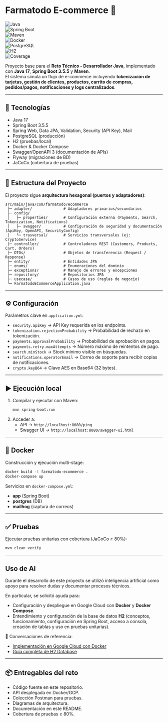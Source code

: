 # Farmatodo E-commerce 🛒  

![Java](https://img.shields.io/badge/Java-17-red?logo=java)  
![Spring Boot](https://img.shields.io/badge/Spring%20Boot-3.5.5-brightgreen?logo=springboot)  
![Maven](https://img.shields.io/badge/Maven-Build-blue?logo=apachemaven)  
![Docker](https://img.shields.io/badge/Docker-Ready-2496ED?logo=docker)  
![PostgreSQL](https://img.shields.io/badge/PostgreSQL-DB-336791?logo=postgresql)  
![H2](https://img.shields.io/badge/H2-Database-lightgrey)  
![Coverage](https://img.shields.io/badge/Coverage-80%25-green?logo=codecov)  

Proyecto base para el **Reto Técnico - Desarrollador Java**, implementado con **Java 17**, **Spring Boot 3.5.5** y **Maven**.  
El sistema simula un flujo de e-commerce incluyendo **tokenización de tarjetas, gestión de clientes, productos, carrito de compras, pedidos/pagos, notificaciones y logs centralizados**.  

---

## 🚀 Tecnologías
- Java 17  
- Spring Boot 3.5.5  
- Spring Web, Data JPA, Validation, Security (API Key), Mail  
- PostgreSQL (producción)  
- H2 (pruebas/local)  
- Docker & Docker Compose  
- Swagger/OpenAPI 3 (documentación de APIs)  
- Flyway (migraciones de BD)  
- JaCoCo (cobertura de pruebas)  

---

## 📂 Estructura del Proyecto
El proyecto sigue **arquitectura hexagonal (puertos y adaptadores)**:  

```
src/main/java/com/farmatodo/ecommerce
 ├─ adapter/              # Adaptadores primarios/secundarios
 ├─ config/
 │   ├─ properties/       # Configuración externa (Payments, Search, Tokenization, Notifications)
 │   ├─ swagger/          # Configuración de seguridad y documentación (ApiKey, OpenAPI, SecurityConfig)
 │   └─ trasversal/       # Servicios transversales (ej: CryptoService)
 ├─ controller/           # Controladores REST (Customers, Products, Cart, Orders)
 ├─ DTOs/                 # Objetos de transferencia (Request / Response)
 ├─ entity/               # Entidades JPA
 ├─ enums/                # Enumeraciones del dominio
 ├─ exceptions/           # Manejo de errores y excepciones
 ├─ repository/           # Repositorios JPA
 ├─ usecase/              # Casos de uso (reglas de negocio)
 └─ FarmatodoECommerceApplication.java
```

---

## ⚙️ Configuración
Parámetros clave en `application.yml`:
- `security.apiKey` → API Key requerida en los endpoints.  
- `tokenization.rejectionProbability` → Probabilidad de rechazo en tokenización.  
- `payments.approvalProbability` → Probabilidad de aprobación en pagos.  
- `payments.retry.maxAttempts` → Número máximo de reintentos de pago.  
- `search.minStock` → Stock mínimo visible en búsquedas.  
- `notifications.operatorEmail` → Correo de soporte para recibir copias de notificaciones.  
- `crypto.keyB64` → Clave AES en Base64 (32 bytes).  


---

## ▶️ Ejecución local
1. Compilar y ejecutar con Maven:
   ```bash
   mvn spring-boot:run
   ```
2. Acceder a:
   - API → `http://localhost:8080/ping`
   - Swagger UI → `http://localhost:8080/swagger-ui.html`

---

## 🐳 Docker
Construcción y ejecución multi-stage:
```bash
docker build -t farmatodo-ecommerce .
docker-compose up
```

Servicios en `docker-compose.yml`:
- **app** (Spring Boot)  
- **postgres** (DB)  
- **mailhog** (captura de correos)  

---

## ✅ Pruebas
Ejecutar pruebas unitarias con cobertura (JaCoCo ≥ 80%):
```bash
mvn clean verify
```
---
## Uso de AI

Durante el desarrollo de este proyecto se utilizó inteligencia artificial como apoyo para resolver dudas y documentar procesos técnicos.  

En particular, se solicitó ayuda para:  

- Configuración y despliegue en Google Cloud con **Docker** y **Docker Compose**.  
- Entendimiento y configuración de la base de datos **H2** (conceptos, funcionamiento, configuración en Spring Boot, acceso a consola, creación de tablas y uso en pruebas unitarias).  

📎 Conversaciones de referencia:  
- [Implementación en Google Cloud con Docker](https://chatgpt.com/share/68b3b584-3dac-8007-b124-6d37b8e50644)  
- [Guía completa de H2 Database](https://chatgpt.com/share/68b3b584-3dac-8007-b124-6d37b8e50644)  

---

## 📦 Entregables del reto
- Código fuente en este repositorio.
- API desplegada en Docker/GCP.
- Colección Postman para pruebas.
- Diagramas de arquitectura.
- Documentación en este README.
- Cobertura de pruebas ≥ 80%.
